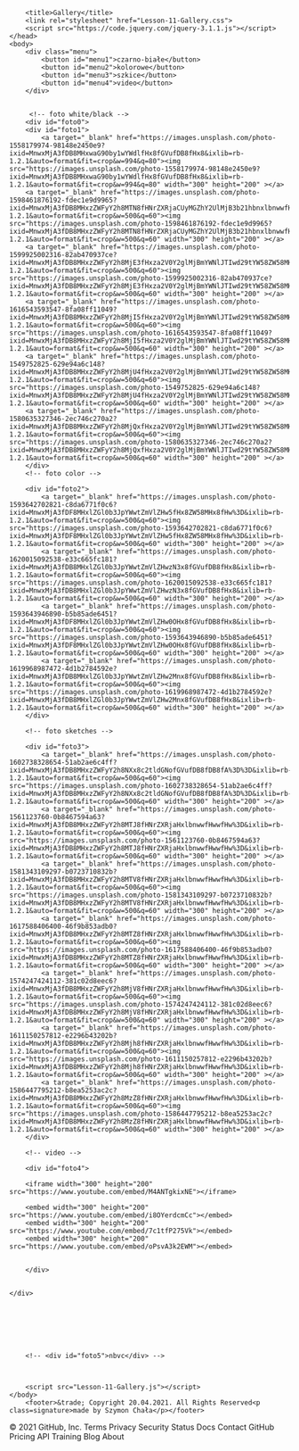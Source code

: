 <!DOCTYPE html>
<html lang="pl">
	<head>
		<meta charset="UTF-8">
		
		<title>Gallery</title>
		<link rel="stylesheet" href="Lesson-11-Gallery.css">
		<script src="https://code.jquery.com/jquery-3.1.1.js"></script>
	</head>
	<body>
		<div class="menu">
			<button id="menu1">czarno-białe</button>
			<button id="menu2">kolorowe</button>
			<button id="menu3">szkice</button>
			<button id="menu4">video</button>
		</div>

		
		 <!-- foto white/black --> 
		<div id="foto0">
		<div id="foto1">
			<a target="_blank" href="https://images.unsplash.com/photo-1558179974-98148e2450e9?ixid=MnwxMjA3fDB8MHxwaG90by1wYWdlfHx8fGVufDB8fHx8&ixlib=rb-1.2.1&auto=format&fit=crop&w=994&q=80"><img src="https://images.unsplash.com/photo-1558179974-98148e2450e9?ixid=MnwxMjA3fDB8MHxwaG90by1wYWdlfHx8fGVufDB8fHx8&ixlib=rb-1.2.1&auto=format&fit=crop&w=994&q=80" width="300" height="200" ></a>
		<a target="_blank" href="https://images.unsplash.com/photo-1598461876192-fdec1e9d9965?ixid=MnwxMjA3fDB8MHxzZWFyY2h8MTN8fHNrZXRjaCUyMGZhY2UlMjB3b21hbnxlbnwwfHwwfHw%3D&ixlib=rb-1.2.1&auto=format&fit=crop&w=500&q=60"><img src="https://images.unsplash.com/photo-1598461876192-fdec1e9d9965?ixid=MnwxMjA3fDB8MHxzZWFyY2h8MTN8fHNrZXRjaCUyMGZhY2UlMjB3b21hbnxlbnwwfHwwfHw%3D&ixlib=rb-1.2.1&auto=format&fit=crop&w=500&q=60" width="300" height="200" ></a>
		<a target="_blank" href="https://images.unsplash.com/photo-1599925002316-82ab470937ce?ixid=MnwxMjA3fDB8MHxzZWFyY2h8MjE3fHxza2V0Y2glMjBmYWNlJTIwd29tYW58ZW58MHx8MHx8&ixlib=rb-1.2.1&auto=format&fit=crop&w=500&q=60"><img src="https://images.unsplash.com/photo-1599925002316-82ab470937ce?ixid=MnwxMjA3fDB8MHxzZWFyY2h8MjE3fHxza2V0Y2glMjBmYWNlJTIwd29tYW58ZW58MHx8MHx8&ixlib=rb-1.2.1&auto=format&fit=crop&w=500&q=60" width="300" height="200" ></a>
		<a target="_blank" href="https://images.unsplash.com/photo-1616543593547-8fa08ff11049?ixid=MnwxMjA3fDB8MHxzZWFyY2h8MjI5fHxza2V0Y2glMjBmYWNlJTIwd29tYW58ZW58MHx8MHx8&ixlib=rb-1.2.1&auto=format&fit=crop&w=500&q=60"><img src="https://images.unsplash.com/photo-1616543593547-8fa08ff11049?ixid=MnwxMjA3fDB8MHxzZWFyY2h8MjI5fHxza2V0Y2glMjBmYWNlJTIwd29tYW58ZW58MHx8MHx8&ixlib=rb-1.2.1&auto=format&fit=crop&w=500&q=60" width="300" height="200" ></a>
		<a target="_blank" href="https://images.unsplash.com/photo-1549752825-629e94a6c148?ixid=MnwxMjA3fDB8MHxzZWFyY2h8MjU4fHxza2V0Y2glMjBmYWNlJTIwd29tYW58ZW58MHx8MHx8&ixlib=rb-1.2.1&auto=format&fit=crop&w=500&q=60"><img src="https://images.unsplash.com/photo-1549752825-629e94a6c148?ixid=MnwxMjA3fDB8MHxzZWFyY2h8MjU4fHxza2V0Y2glMjBmYWNlJTIwd29tYW58ZW58MHx8MHx8&ixlib=rb-1.2.1&auto=format&fit=crop&w=500&q=60" width="300" height="200" ></a>
		<a target="_blank" href="https://images.unsplash.com/photo-1580635327346-2ec746c270a2?ixid=MnwxMjA3fDB8MHxzZWFyY2h8MjQxfHxza2V0Y2glMjBmYWNlJTIwd29tYW58ZW58MHx8MHx8&ixlib=rb-1.2.1&auto=format&fit=crop&w=500&q=60"><img src="https://images.unsplash.com/photo-1580635327346-2ec746c270a2?ixid=MnwxMjA3fDB8MHxzZWFyY2h8MjQxfHxza2V0Y2glMjBmYWNlJTIwd29tYW58ZW58MHx8MHx8&ixlib=rb-1.2.1&auto=format&fit=crop&w=500&q=60" width="300" height="200" ></a>
		</div>
		<!-- foto color -->
		
		<div id="foto2">
			<a target="_blank" href="https://images.unsplash.com/photo-1593642702821-c8da6771f0c6?ixid=MnwxMjA3fDF8MHxlZGl0b3JpYWwtZmVlZHw5fHx8ZW58MHx8fHw%3D&ixlib=rb-1.2.1&auto=format&fit=crop&w=500&q=60"><img src="https://images.unsplash.com/photo-1593642702821-c8da6771f0c6?ixid=MnwxMjA3fDF8MHxlZGl0b3JpYWwtZmVlZHw5fHx8ZW58MHx8fHw%3D&ixlib=rb-1.2.1&auto=format&fit=crop&w=500&q=60" width="300" height="200" ></a>
			<a target="_blank" href="https://images.unsplash.com/photo-1620015092538-e33c665fc181?ixid=MnwxMjA3fDB8MHxlZGl0b3JpYWwtZmVlZHwzN3x8fGVufDB8fHx8&ixlib=rb-1.2.1&auto=format&fit=crop&w=500&q=60"><img src="https://images.unsplash.com/photo-1620015092538-e33c665fc181?ixid=MnwxMjA3fDB8MHxlZGl0b3JpYWwtZmVlZHwzN3x8fGVufDB8fHx8&ixlib=rb-1.2.1&auto=format&fit=crop&w=500&q=60" width="300" height="200" ></a>
			<a target="_blank" href="https://images.unsplash.com/photo-1593643946890-b5b85ade6451?ixid=MnwxMjA3fDF8MHxlZGl0b3JpYWwtZmVlZHw0OHx8fGVufDB8fHx8&ixlib=rb-1.2.1&auto=format&fit=crop&w=500&q=60"><img src="https://images.unsplash.com/photo-1593643946890-b5b85ade6451?ixid=MnwxMjA3fDF8MHxlZGl0b3JpYWwtZmVlZHw0OHx8fGVufDB8fHx8&ixlib=rb-1.2.1&auto=format&fit=crop&w=500&q=60" width="300" height="200" ></a>
			<a target="_blank" href="https://images.unsplash.com/photo-1619968987472-4d1b2784592e?ixid=MnwxMjA3fDB8MHxlZGl0b3JpYWwtZmVlZHw2Mnx8fGVufDB8fHx8&ixlib=rb-1.2.1&auto=format&fit=crop&w=500&q=60"><img src="https://images.unsplash.com/photo-1619968987472-4d1b2784592e?ixid=MnwxMjA3fDB8MHxlZGl0b3JpYWwtZmVlZHw2Mnx8fGVufDB8fHx8&ixlib=rb-1.2.1&auto=format&fit=crop&w=500&q=60" width="300" height="200" ></a>
		</div>

		<!-- foto sketches -->

		<div id="foto3">
			<a target="_blank" href="https://images.unsplash.com/photo-1602738328654-51ab2ae6c4ff?ixid=MnwxMjA3fDB8MHxzZWFyY2h8NXx8c2tldGNofGVufDB8fDB8fA%3D%3D&ixlib=rb-1.2.1&auto=format&fit=crop&w=500&q=60"><img src="https://images.unsplash.com/photo-1602738328654-51ab2ae6c4ff?ixid=MnwxMjA3fDB8MHxzZWFyY2h8NXx8c2tldGNofGVufDB8fDB8fA%3D%3D&ixlib=rb-1.2.1&auto=format&fit=crop&w=500&q=60" width="300" height="200" ></a>
			<a target="_blank" href="https://images.unsplash.com/photo-1561123760-0b8467594a63?ixid=MnwxMjA3fDB8MHxzZWFyY2h8MTJ8fHNrZXRjaHxlbnwwfHwwfHw%3D&ixlib=rb-1.2.1&auto=format&fit=crop&w=500&q=60"><img src="https://images.unsplash.com/photo-1561123760-0b8467594a63?ixid=MnwxMjA3fDB8MHxzZWFyY2h8MTJ8fHNrZXRjaHxlbnwwfHwwfHw%3D&ixlib=rb-1.2.1&auto=format&fit=crop&w=500&q=60" width="300" height="200" ></a>
			<a target="_blank" href="https://images.unsplash.com/photo-1581343109297-b0723710832b?ixid=MnwxMjA3fDB8MHxzZWFyY2h8MTV8fHNrZXRjaHxlbnwwfHwwfHw%3D&ixlib=rb-1.2.1&auto=format&fit=crop&w=500&q=60"><img src="https://images.unsplash.com/photo-1581343109297-b0723710832b?ixid=MnwxMjA3fDB8MHxzZWFyY2h8MTV8fHNrZXRjaHxlbnwwfHwwfHw%3D&ixlib=rb-1.2.1&auto=format&fit=crop&w=500&q=60" width="300" height="200" ></a>
			<a target="_blank" href="https://images.unsplash.com/photo-1617588406400-46f9b853adb0?ixid=MnwxMjA3fDB8MHxzZWFyY2h8MTZ8fHNrZXRjaHxlbnwwfHwwfHw%3D&ixlib=rb-1.2.1&auto=format&fit=crop&w=500&q=60"><img src="https://images.unsplash.com/photo-1617588406400-46f9b853adb0?ixid=MnwxMjA3fDB8MHxzZWFyY2h8MTZ8fHNrZXRjaHxlbnwwfHwwfHw%3D&ixlib=rb-1.2.1&auto=format&fit=crop&w=500&q=60" width="300" height="200" ></a>
			<a target="_blank" href="https://images.unsplash.com/photo-1574247424112-381c02d8eec6?ixid=MnwxMjA3fDB8MHxzZWFyY2h8MjV8fHNrZXRjaHxlbnwwfHwwfHw%3D&ixlib=rb-1.2.1&auto=format&fit=crop&w=500&q=60"><img src="https://images.unsplash.com/photo-1574247424112-381c02d8eec6?ixid=MnwxMjA3fDB8MHxzZWFyY2h8MjV8fHNrZXRjaHxlbnwwfHwwfHw%3D&ixlib=rb-1.2.1&auto=format&fit=crop&w=500&q=60" width="300" height="200" ></a>
			<a target="_blank" href="https://images.unsplash.com/photo-1611150257812-e2296b43202b?ixid=MnwxMjA3fDB8MHxzZWFyY2h8Mjh8fHNrZXRjaHxlbnwwfHwwfHw%3D&ixlib=rb-1.2.1&auto=format&fit=crop&w=500&q=60"><img src="https://images.unsplash.com/photo-1611150257812-e2296b43202b?ixid=MnwxMjA3fDB8MHxzZWFyY2h8Mjh8fHNrZXRjaHxlbnwwfHwwfHw%3D&ixlib=rb-1.2.1&auto=format&fit=crop&w=500&q=60" width="300" height="200" ></a>
			<a target="_blank" href="https://images.unsplash.com/photo-1586447795212-b8ea5253ac2c?ixid=MnwxMjA3fDB8MHxzZWFyY2h8MzZ8fHNrZXRjaHxlbnwwfHwwfHw%3D&ixlib=rb-1.2.1&auto=format&fit=crop&w=500&q=60"><img src="https://images.unsplash.com/photo-1586447795212-b8ea5253ac2c?ixid=MnwxMjA3fDB8MHxzZWFyY2h8MzZ8fHNrZXRjaHxlbnwwfHwwfHw%3D&ixlib=rb-1.2.1&auto=format&fit=crop&w=500&q=60" width="300" height="200" ></a>
		</div>

		<!-- video -->

		<div id="foto4">

		<iframe width="300" height="200" src="https://www.youtube.com/embed/M4ANTgkixNE"></iframe>	
		
		<embed width="300" height="200" src="https://www.youtube.com/embed/i8OYerdcmCc"></embed>
		<embed width="300" height="200" src="https://www.youtube.com/embed/7c1tfP275Vk"></embed>
		<embed width="300" height="200" src="https://www.youtube.com/embed/oPsvA3k2EWM"></embed>	

			
		</div>

		
	</div>
	
			



		
		
		<!-- <div id="foto5">nbvc</div> -->
		
	
		
		<script src="Lesson-11-Gallery.js"></script>
	</body>
		<footer>&trade; Copyright 20.04.2021. All Rights Reserved<p class=signature>made by Szymon Chała</p></footer>
</html>
© 2021 GitHub, Inc.
Terms
Privacy
Security
Status
Docs
Contact GitHub
Pricing
API
Training
Blog
About
